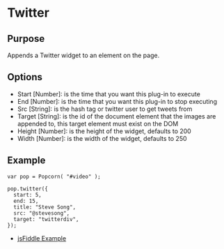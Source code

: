 # Twitter #

## Purpose ##

Appends a Twitter widget to an element on the page.

## Options ##

* Start [Number]: is the time that you want this plug-in to execute
* End [Number]: is the time that you want this plug-in to stop executing
* Src [String]: is the hash tag or twitter user to get tweets from
* Target [String]: is the id of the document element that the images are appended to, this target element must exist on the DOM
* Height [Number]: is the height of the widget, defaults to 200
* Width [Number]: is the width of the widget, defaults to 250

## Example ##

    var pop = Popcorn( "#video" );

    pop.twitter({
      start: 5,
      end: 15,
      title: "Steve Song",
      src: "@stevesong",
      target: "twitterdiv",
    });

* [jsFiddle Example](http://jsfiddle.net/popcornjs/GhD62/)
